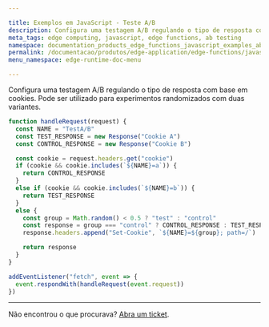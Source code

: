 ```yaml
---

title: Exemplos em JavaScript - Teste A/B
description: Configura uma testagem A/B regulando o tipo de resposta com base em cookies. 
meta_tags: edge computing, javascript, edge functions, ab testing
namespace: documentation_products_edge_functions_javascript_examples_ab_testing
permalink: /documentacao/produtos/edge-application/edge-functions/javascript-examples/ab-testing/
menu_namespace: edge-runtime-doc-menu

---
```


Configura uma testagem A/B regulando o tipo de resposta com base em cookies. Pode ser utilizado para experimentos randomizados com duas variantes.

```javascript
function handleRequest(request) {
  const NAME = "TestA/B"
  const TEST_RESPONSE = new Response("Cookie A")
  const CONTROL_RESPONSE = new Response("Cookie B")

  const cookie = request.headers.get("cookie")
  if (cookie && cookie.includes(`${NAME}=a`)) {
    return CONTROL_RESPONSE
  }
  else if (cookie && cookie.includes(`${NAME}=b`)) {
    return TEST_RESPONSE
  }
  else {
    const group = Math.random() < 0.5 ? "test" : "control"
    const response = group === "control" ? CONTROL_RESPONSE : TEST_RESPONSE
    response.headers.append("Set-Cookie", `${NAME}=${group}; path=/`)

    return response
  }
}

addEventListener("fetch", event => {
  event.respondWith(handleRequest(event.request))
})
```

---

Não encontrou o que procurava? [Abra um ticket](https://tickets.azion.com/pt-BR/support/login/).
